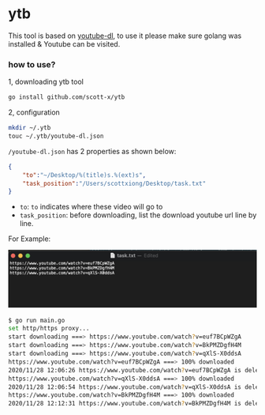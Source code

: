 # ytb

This tool is based on [youtube-dl](https://github.com/ytdl-org/youtube-dl), to use it please make sure golang was installed & Youtube can be visited.


### how to use?

1, downloading ytb tool

```bash
go install github.com/scott-x/ytb
```

2, configuration

```bash
mkdir ~/.ytb
touc ~/.ytb/youtube-dl.json
```

`/youtube-dl.json` has 2 properties as shown below:

```json
{
	"to":"~/Desktop/%(title)s.%(ext)s",
	"task_position":"/Users/scottxiong/Desktop/task.txt"
}
```

- `to`: `to` indicates where these video will go to 
- `task_position`: before downloading, list the download youtube url line by line.


For Example:

![](./task.png)

```bash
$ go run main.go
set http/https proxy...
start downloading ===> https://www.youtube.com/watch?v=euf7BCpWZgA
start downloading ===> https://www.youtube.com/watch?v=BkPMZDgfH4M
start downloading ===> https://www.youtube.com/watch?v=qXlS-X0ddsA
https://www.youtube.com/watch?v=euf7BCpWZgA ===> 100% downloaded
2020/11/28 12:06:26 https://www.youtube.com/watch?v=euf7BCpWZgA is deleted from /Users/scottxiong/Desktop/task.txt
https://www.youtube.com/watch?v=qXlS-X0ddsA ===> 100% downloaded
2020/11/28 12:06:54 https://www.youtube.com/watch?v=qXlS-X0ddsA is deleted from /Users/scottxiong/Desktop/task.txt
https://www.youtube.com/watch?v=BkPMZDgfH4M ===> 100% downloaded
2020/11/28 12:12:31 https://www.youtube.com/watch?v=BkPMZDgfH4M is deleted from /Users/scottxiong/Desktop/task.txt
```
